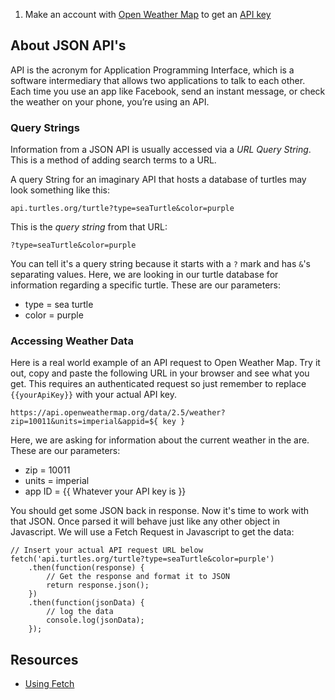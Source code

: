 1. Make an account with [Open Weather Map](https://home.openweathermap.org/users/sign_up) to get an [API key](https://home.openweathermap.org/api_keys)

## About JSON API's

API is the acronym for Application Programming Interface, which is a software intermediary that allows two applications to talk to each other. Each time you use an app like Facebook, send an instant message, or check the weather on your phone, you’re using an API.

### Query Strings  

Information from a JSON API is usually accessed via a *URL Query String*. This is a method of adding search terms to a URL.

A query String for an imaginary API that hosts a database of turtles may look something like this:
~~~
api.turtles.org/turtle?type=seaTurtle&color=purple
~~~

This is the *query string* from that URL:

~~~
?type=seaTurtle&color=purple
~~~

You can tell it's a query string because it starts with a `?` mark and has `&`'s separating values. Here, we are looking in our turtle database for information regarding a specific turtle. These are our parameters:

* type = sea turtle
* color = purple


### Accessing Weather Data

Here is a real world example of an API request to Open Weather Map. Try it out, copy and paste the following URL in your browser and see what you get. This requires an authenticated request so just remember to replace `{{yourApiKey}}` with your actual API key.

~~~
https://api.openweathermap.org/data/2.5/weather?zip=10011&units=imperial&appid=${ key }
~~~

Here, we are asking for information about the current weather in the are. These are our parameters:

* zip = 10011
* units = imperial
* app ID = {{ Whatever your API key is }}

You should get some JSON back in response. Now it's time to work with that JSON. Once parsed it will behave just like any other object in Javascript. We will use a Fetch Request in Javascript to get the data:

~~~
// Insert your actual API request URL below
fetch('api.turtles.org/turtle?type=seaTurtle&color=purple')
    .then(function(response) {
        // Get the response and format it to JSON
        return response.json();
    })
    .then(function(jsonData) {
        // log the data
        console.log(jsonData);
    });
~~~

## Resources
* [Using Fetch](https://developer.mozilla.org/en-US/docs/Web/API/Fetch_API/Using_Fetch)

